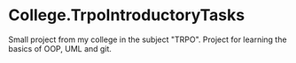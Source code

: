 # College.TrpoIntroductoryTasks

Small project from my college in the subject "TRPO". Project for learning the basics of OOP, UML and git.
